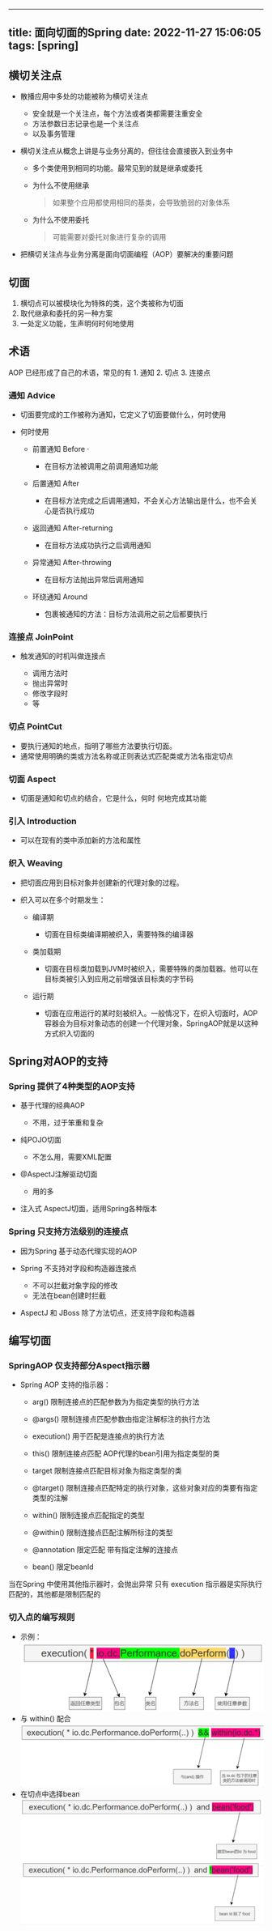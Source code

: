 
---
title: 面向切面的Spring
date: 2022-11-27 15:06:05
tags: [spring]
---

## 横切关注点

- 散播应用中多处的功能被称为横切关注点
    - 安全就是一个关注点，每个方法或者类都需要注重安全
    - 方法参数日志记录也是一个关注点
    - 以及事务管理

- 横切关注点从概念上讲是与业务分离的，但往往会直接嵌入到业务中
    - 多个类使用到相同的功能。最常见到的就是继承或委托
    - 为什么不使用继承
        > 如果整个应用都使用相同的基类，会导致脆弱的对象体系

    - 为什么不使用委托
        > 可能需要对委托对象进行复杂的调用

- 把横切关注点与业务分离是面向切面编程（AOP）要解决的重要问题

## 切面

1. 横切点可以被模块化为特殊的类，这个类被称为切面
2. 取代继承和委托的另一种方案
3. 一处定义功能，生声明何时何地使用

## 术语

AOP 已经形成了自己的术语，常见的有 1. 通知 2. 切点 3. 连接点

### 通知 Advice

- 切面要完成的工作被称为通知，它定义了切面要做什么，何时使用
-  何时使用

	- 前置通知 Before ·

		- 在目标方法被调用之前调用通知功能

	- 后置通知 After

		- 在目标方法完成之后调用通知，不会关心方法输出是什么，也不会关心是否执行成功

	- 返回通知 After-returning

		-  在目标方法成功执行之后调用通知

	- 异常通知 After-throwing

		- 在目标方法抛出异常后调用通知

	- 环绕通知 Around

		- 包裹被通知的方法：目标方法调用之前之后都要执行

### 连接点 JoinPoint

- 触发通知的时机叫做连接点

	- 调用方法时
	- 抛出异常时
	- 修改字段时
	- 等

### 切点 PointCut

- 要执行通知的地点，指明了哪些方法要执行切面。
- 通常使用明确的类或方法名称或正则表达式匹配类或方法名指定切点

### 切面 Aspect

- 切面是通知和切点的结合，它是什么，何时 何地完成其功能

### 引入 Introduction

- 可以在现有的类中添加新的方法和属性

### 织入 Weaving

- 把切面应用到目标对象并创建新的代理对象的过程。
- 织入可以在多个时期发生：

	- 编译期

		- 切面在目标类编译期被织入，需要特殊的编译器

	- 类加载期

		- 切面在目标类加载到JVM时被织入，需要特殊的类加载器。他可以在目标类被引入到应用之前增强该目标类的字节码

	- 运行期

		- 切面在应用运行的某时刻被织入。一般情况下，在织入切面时，AOP容器会为目标对象动态的创建一个代理对象，SpringAOP就是以这种方式织入切面的

## Spring对AOP的支持

### Spring 提供了4种类型的AOP支持

- 基于代理的经典AOP

	- 不用，过于笨重和复杂

- 纯POJO切面

	- 不怎么用，需要XML配置

- @AspectJ注解驱动切面

	- 用的多

- 注入式 AspectJ切面，适用Spring各种版本

### Spring 只支持方法级别的连接点

- 因为Spring 基于动态代理实现的AOP
- Spring 不支持对字段和构造器连接点

	- 不可以拦截对象字段的修改
	- 无法在bean创建时拦截

- AspectJ 和 JBoss 除了方法切点，还支持字段和构造器


## 编写切面

### SpringAOP 仅支持部分Aspect指示器

- Spring AOP 支持的指示器：
	- arg() 
	    限制连接点的匹配参数为为指定类型的执行方法

	- @args()
		限制连接点匹配参数由指定注解标注的执行方法

	- execution()
		用于匹配是连接点的执行方法

	- this()
		限制连接点匹配 AOP代理的bean引用为指定类型的类

	- target
		限制连接点匹配目标对象为指定类型的类

	- @target()
		限制连接点匹配特定的执行对象，这些对象对应的类要有指定类型的注解

	- within()
		限制连接点匹配指定的类型

	- @within()
		 限制连接点匹配注解所标注的类型

	- @annotation
		 限定匹配 带有指定注解的连接点
    - bean()
         限定beanId

当在Spring 中使用其他指示器时，会抛出异常
只有 execution 指示器是实际执行匹配的，其他都是限制匹配的

### 切入点的编写规则

- 示例：
![](../images/2022-11-27-18-30-27.png)
- 与 within() 配合
![](../images/2022-11-27-18-30-58.png)
- 在切点中选择bean
![](../images/2022-11-27-18-31-17.png)
![](../images/2022-11-27-18-31-34.png)